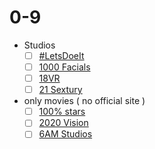 # 0-9
- Studios
  - [ ] [#LetsDoeIt](https://letsdoeit.com/)
  - [ ] [1000 Facials](https://www.1000facials.com/en)
  - [ ] [18VR](https://18vr.com/)
  - [ ] [21 Sextury](https://www.21sextury.com/)
- only movies ( no official site )
  - [ ] [100% stars](https://www.adultdvdempire.com/95644/studio/100-stars-porn-videos.html)
  - [ ] [2020 Vision](https://www.adultdvdempire.com/95898/studio/2020-vision-porn-movies.html)
  - [ ] [6AM Studios](https://www.adultdvdempire.com/95625/studio/6am-studios-porn-movies.html?sort=year&media=2)

